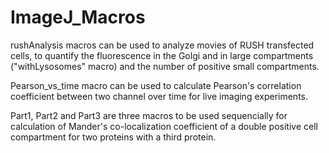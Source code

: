# ImageJ_Macros
rushAnalysis macros can be used to analyze movies of RUSH transfected cells, to quantify the fluorescence in the Golgi and in large compartments ("withLysosomes" macro) and the number of positive small compartments.

Pearson_vs_time macro can be used to calculate Pearson's correlation coefficient between two channel over time for live imaging experiments.

Part1, Part2 and Part3 are three macros to be used sequencially for calculation of Mander's co-localization coefficient of a double positive cell compartment for two proteins with a third protein. 
